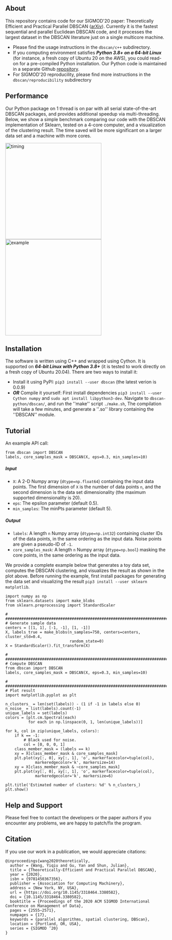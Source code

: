 ## About

This repository contains code for our SIGMOD'20 paper: Theoretically Efficient and Practical Parallel DBSCAN ([arXiv](https://arxiv.org/abs/1912.06255)). Currently it is the fastest sequential and parallel Euclidean DBSCAN code, and it processes the largest dataset in the DBSCAN literature just on a single multicore machine.
* Please find the usage instructions in the ``dbscan/c++`` subdirectory.
* If you computing environment satisfies ***Python 3.8+ on a 64-bit Linux*** (for instance, a fresh copy of Ubuntu 20 on the AWS), you could read-on for a pre-compiled Python installation. Our Python code is maintained in a separate Github [repository](https://github.com/wangyiqiu/dbscan-python).
* For SIGMOD'20 reproducility, please find more instructions in the ``dbscan/reproducibility`` subdirectory

## Performance

Our Python package on 1 thread is on par with all serial state-of-the-art DBSCAN packages, and provides additional speedup via multi-threading. Below, we show a simple benchmark comparing our code with the DBSCAN implementation of Sklearn, tested on a 4-core computer, and a visualization of the clustering result. The time saved will be more significant on a larger data set and a machine with more cores.

<p float="left">
<img src="https://github.com/wangyiqiu/dbscan-python/blob/master/compare.png" alt="timing" width="300"/>
<img src="https://github.com/wangyiqiu/dbscan-python/blob/master/example.png" alt="example" width="300"/>
</p>

## Installation

The software is written using C++ and wrapped using Cython. It is supported on ***64-bit Linux with Python 3.8+*** (it is tested to work directly on a fresh copy of Ubuntu 20.04). There are two ways to install it:
* Install it using PyPI: ``pip3 install --user dbscan`` (the latest verion is 0.0.9)
* ***OR*** Compile it yourself: First install dependencies ``pip3 install --user Cython numpy`` and ``sudo apt install libpython3-dev``. Navigate to ``dbscan-python/dbscan/``, and run the ''make'' script ``./make.sh``, The compilation will take a few minutes, and generate a ''.so'' library containing the ''DBSCAN'' module.

## Tutorial

An example API call:

```
from dbscan import DBSCAN
labels, core_samples_mask = DBSCAN(X, eps=0.3, min_samples=10)
```

##### Input

* ``X``: A 2-D Numpy array (``dtype=np.float64``) containing the input data points. The first dimension of ``X`` is the number of data points ``n``, and the second dimension is the data set dimensionality (the maximum supported dimensionality is 20).
* ``eps``: The epsilon parameter (default 0.5).
* ``min_samples``: The minPts parameter (default 5).

##### Output

* ``labels``: A length ``n`` Numpy array (``dtype=np.int32``) containing cluster IDs of the data points, in the same ordering as the input data. Noise points are given a pseudo-ID of ``-1``.
* ``core_samples_mask``: A length ``n`` Numpy array (``dtype=np.bool``) masking the core points, in the same ordering as the input data.

We provide a complete example below that generates a toy data set, computes the DBSCAN clustering, and visualizes the result as shown in the plot above. Before running the example, first install packages for generating the data set and visualizing the result ``pip3 install --user sklearn matplotlib``.

```
import numpy as np
from sklearn.datasets import make_blobs
from sklearn.preprocessing import StandardScaler

# #############################################################################
# Generate sample data
centers = [[1, 1], [-1, -1], [1, -1]]
X, labels_true = make_blobs(n_samples=750, centers=centers, cluster_std=0.4,
                            random_state=0)
X = StandardScaler().fit_transform(X)

# #############################################################################
# Compute DBSCAN
from dbscan import DBSCAN
labels, core_samples_mask = DBSCAN(X, eps=0.3, min_samples=10)

# #############################################################################
# Plot result
import matplotlib.pyplot as plt

n_clusters_ = len(set(labels)) - (1 if -1 in labels else 0)
n_noise_ = list(labels).count(-1)
unique_labels = set(labels)
colors = [plt.cm.Spectral(each)
          for each in np.linspace(0, 1, len(unique_labels))]

for k, col in zip(unique_labels, colors):
    if k == -1:
        # Black used for noise.
        col = [0, 0, 0, 1]
    class_member_mask = (labels == k)
    xy = X[class_member_mask & core_samples_mask]
    plt.plot(xy[:, 0], xy[:, 1], 'o', markerfacecolor=tuple(col),
             markeredgecolor='k', markersize=14)
    xy = X[class_member_mask & ~core_samples_mask]
    plt.plot(xy[:, 0], xy[:, 1], 'o', markerfacecolor=tuple(col),
             markeredgecolor='k', markersize=6)

plt.title('Estimated number of clusters: %d' % n_clusters_)
plt.show()
```

## Help and Support

Please feel free to contact the developers or the paper authors if you encounter any problems, we are happy to patch/fix the program.

## Citation

If you use our work in a publication, we would appreciate citations:

    @inproceedings{wang2020theoretically,
      author = {Wang, Yiqiu and Gu, Yan and Shun, Julian},
      title = {Theoretically-Efficient and Practical Parallel DBSCAN},
      year = {2020},
      isbn = {9781450367356},
      publisher = {Association for Computing Machinery},
      address = {New York, NY, USA},
      url = {https://doi.org/10.1145/3318464.3380582},
      doi = {10.1145/3318464.3380582},
      booktitle = {Proceedings of the 2020 ACM SIGMOD International Conference on Management of Data},
      pages = {2555–2571},
      numpages = {17},
      keywords = {parallel algorithms, spatial clustering, DBScan},
      location = {Portland, OR, USA},
      series = {SIGMOD ’20}
    }
